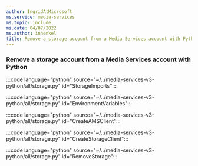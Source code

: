 ```yaml
---
author: IngridAtMicrosoft
ms.service: media-services
ms.topic: include
ms.date: 04/07/2022
ms.author: inhenkel
title: Remove a storage account from a Media Services account with Python
---
```


<!--Remove a storage account to a media services account-->

### Remove a storage account from a Media Services account with Python

:::code language="python" source="~/../media-services-v3-python/all/storage.py" id="StorageImports":::

:::code language="python" source="~/../media-services-v3-python/all/storage.py" id="EnvironmentVariables":::

:::code language="python" source="~/../media-services-v3-python/all/storage.py" id="CreateAMSClient":::

:::code language="python" source="~/../media-services-v3-python/all/storage.py" id="CreateStorageClient":::

:::code language="python" source="~/../media-services-v3-python/all/storage.py" id="RemoveStorage":::
